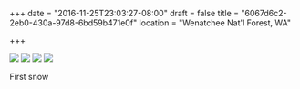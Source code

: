 +++
date = "2016-11-25T23:03:27-08:00"
draft = false
title = "6067d6c2-2eb0-430a-97d8-6bd59b471e0f"
location = "Wenatchee Nat'l Forest, WA"

+++

![](https://d17enza3bfujl8.cloudfront.net/20161125_01_69.jpg)
![](https://d17enza3bfujl8.cloudfront.net/20161125_01_31.jpg)
![](https://d17enza3bfujl8.cloudfront.net/20161125_01_47.jpg)
![](https://d17enza3bfujl8.cloudfront.net/20161125_01_81.jpg)

First snow<br>
